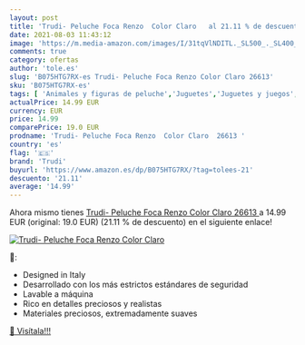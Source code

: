 ```yaml
---
layout: post
title: 'Trudi- Peluche Foca Renzo  Color Claro   al 21.11 % de descuento'
date: 2021-08-03 11:43:12
image: 'https://m.media-amazon.com/images/I/31tqVlNDITL._SL500_._SL400_.jpg'
comments: true
category: ofertas
author: 'tole.es'
slug: 'B075HTG7RX-es Trudi- Peluche Foca Renzo Color Claro 26613'
sku: 'B075HTG7RX-es'
tags: [ 'Animales y figuras de peluche','Juguetes','Juguetes y juegos','Peluches','peluche','trudi', ]
actualPrice: 14.99 EUR
currency: EUR
price: 14.99
comparePrice: 19.0 EUR
prodname: 'Trudi- Peluche Foca Renzo  Color Claro  26613 '
country: 'es'
flag: '🇪🇸'
brand: 'Trudi'
buyurl: 'https://www.amazon.es/dp/B075HTG7RX/?tag=tolees-21'
descuento: '21.11'
average: '14.99'
---
```


Ahora mismo tienes [Trudi- Peluche Foca Renzo  Color Claro  26613 ](https://www.amazon.es/dp/B075HTG7RX/?tag=tolees-21) a 14.99 EUR (original: 19.0 EUR) (21.11 %  de descuento) en el siguiente enlace!

[![Trudi- Peluche Foca Renzo  Color Claro  ](https://m.media-amazon.com/images/I/31tqVlNDITL._SL500_._SL400_.jpg)](https://www.amazon.es/dp/B075HTG7RX/?tag=tolees-21)

🔎:

- Designed in Italy
- Desarrollado con los más estrictos estándares de seguridad
- Lavable a máquina
- Rico en detalles preciosos y realistas
- Materiales preciosos, extremadamente suaves

[🛒 Visítala!!!](https://www.amazon.es/dp/B075HTG7RX/?tag=tolees-21)
